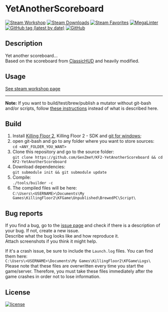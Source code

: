 # YetAnotherScoreboard

[![Steam Workshop](https://img.shields.io/static/v1?message=workshop&logo=steam&labelColor=gray&color=blue&logoColor=white&label=steam%20)](https://steamcommunity.com/sharedfiles/filedetails/?id=2521826524)
[![Steam Downloads](https://img.shields.io/steam/downloads/2521826524)](https://steamcommunity.com/sharedfiles/filedetails/?id=2521826524)
[![Steam Favorites](https://img.shields.io/steam/favorites/2521826524)](https://steamcommunity.com/sharedfiles/filedetails/?id=2521826524)
[![MegaLinter](https://github.com/GenZmeY/KF2-YetAnotherScoreboard/actions/workflows/mega-linter.yml/badge.svg?branch=master)](https://github.com/GenZmeY/KF2-YetAnotherScoreboard/actions/workflows/mega-linter.yml)
[![GitHub tag (latest by date)](https://img.shields.io/github/v/tag/GenZmeY/KF2-YetAnotherScoreboard)](https://github.com/GenZmeY/KF2-YetAnotherScoreboard/tags)
[![GitHub](https://img.shields.io/github/license/GenZmeY/KF2-YetAnotherScoreboard)](LICENSE)

## Description
Yet another scoreboard...  
Based on the scoreboard from [ClassicHUD](https://steamcommunity.com/sharedfiles/filedetails/?id=1963099942) and heavily modified.  

## Usage
[See steam workshop page](https://steamcommunity.com/sharedfiles/filedetails/?id=2521826524)

***

**Note:** If you want to build/test/brew/publish a mutator without git-bash and/or scripts, follow [these instructions](https://tripwireinteractive.atlassian.net/wiki/spaces/KF2SW/pages/26247172/KF2+Code+Modding+How-to) instead of what is described here.

## Build
1. Install [Killing Floor 2](https://store.steampowered.com/app/232090/Killing_Floor_2/), Killing Floor 2 - SDK and [git for windows](https://git-scm.com/download/win);
2. open git-bash and go to any folder where you want to store sources:  
`cd <ANY_FOLDER_YOU_WANT>`  
3. Clone this repository and go to the source folder:  
`git clone https://github.com/GenZmeY/KF2-YetAnotherScoreboard && cd KF2-YetAnotherScoreboard`
4. Download dependencies:  
`git submodule init && git submodule update`  
5. Compile:  
`./tools/builder -c`  
5. The compiled files will be here:  
`C:\Users\<USERNAME>\Documents\My Games\KillingFloor2\KFGame\Unpublished\BrewedPC\Script\`

## Bug reports
If you find a bug, go to the [issue page](https://github.com/GenZmeY/KF2-YetAnotherScoreboard/issues) and check if there is a description of your bug. If not, create a new issue.  
Describe what the bug looks like and how reproduce it.  
Attach screenshots if you think it might help.

If it's a crash issue, be sure to include the `Launch.log` files. You can find them here:  
`C:\Users\<USERNAME>\Documents\My Games\KillingFloor2\KFGame\Logs\`  
Please note that these files are overwritten every time you start the game/server. Therefore, you must take these files immediately after the game crashes in order not to lose information.

## License
[![license](https://www.gnu.org/graphics/gplv3-with-text-136x68.png)](LICENSE)

